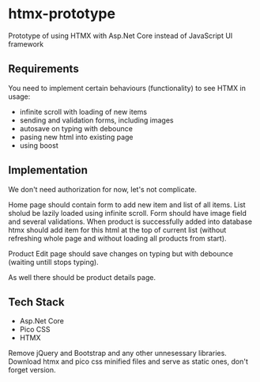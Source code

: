 # htmx-prototype
Prototype of using HTMX with Asp.Net Core instead of JavaScript UI framework

## Requirements

You need to implement certain behaviours (functionality) to see HTMX in usage:
- infinite scroll with loading of new items
- sending and validation forms, including images
- autosave on typing with debounce
- pasing new html into existing page
- using boost

## Implementation

We don't need authorization for now, let's not complicate.

Home page should contain form to add new item and list of all items.
List sholud be lazily loaded using infinite scroll. 
Form should have image field and several validations.
When product is successfully added into database htmx should add item for this html at the top of current list (without refreshing whole page and without loading all products from start).

Product Edit page should save changes on typing but with debounce (waiting untill stops typing).

As well there should be product details page.

## Tech Stack

- Asp.Net Core
- Pico CSS
- HTMX

Remove jQuery and Bootstrap and any other unnesessary libraries. 
Download htmx and pico css minified files and serve as static ones, don't forget version.
